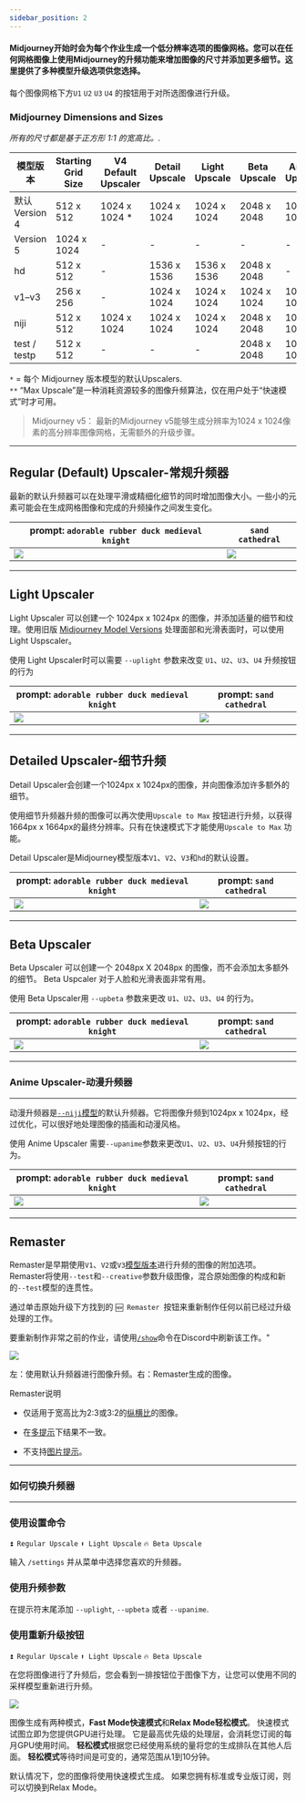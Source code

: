 ```yaml
---
sidebar_position: 2
---
```


#### Midjourney开始时会为每个作业生成一个低分辨率选项的图像网格。您可以在任何网格图像上使用Midjourney的升频功能来增加图像的尺寸并添加更多细节。这里提供了多种模型升级选项供您选择。

 每个图像网格下方`U1` `U2` `U3` `U4` 的按钮用于对所选图像进行升级。

### Midjourney Dimensions and Sizes

_所有的尺寸都是基于正方形 1:1 的宽高比。._

| 模型版本  | Starting Grid Size | V4 Default Upscaler | Detail Upscale | Light Upscale | Beta Upscale | Anime Upscale | Max Upscale** |
|----------------|--------------------|---------------------|----------------|---------------|--------------|---------------|---------------|
| 默认<br/>Version 4 | 512 x 512 | 1024 x 1024 * | 1024 x 1024 | 1024 x 1024 | 2048 x 2048 | 1024 x 1024 | - |
| Version 5 | 1024 x 1024 | - | - | - | - | - | - |
| hd | 512 x 512 | - | 1536 x 1536 | 1536 x 1536 | 2048 x 2048 | - | 1024 x 1024 |
| v1–v3 | 256 x 256 | - | 1024 x 1024 | 1024 x 1024 | 1024 x 1024 | 1024 x 1024 | 1664 x 1664 |
| niji | 512 x 512 | 1024 x 1024 | 1024 x 1024 | 1024 x 1024 | 2048 x 2048 | 1024 x 1024 | - |
| test / testp | 512 x 512 | - | - | - | 2048 x 2048 | 1024 x 1024 | - |

`*` = 每个 Midjourney 版本模型的默认Upscalers.  
`**` “Max Upscale”是一种消耗资源较多的图像升频算法，仅在用户处于“快速模式”时才可用。

> Midjourney v5：
最新的Midjourney v5能够生成分辨率为1024 x 1024像素的高分辨率图像网格，无需额外的升级步骤。

* * *

Regular (Default) Upscaler-常规升频器
--------------------------

最新的默认升频器可以在处理平滑或精细化细节的同时增加图像大小。一些小的元素可能会在生成网格图像和完成的升频操作之间发生变化。

|prompt: `adorable rubber duck medieval knight`|`sand cathedral`|
|-|-|
|![](http://rsfd8mmff.sabkt.gdipper.com/midjourney/MJ_Upscaler_Regular.png)|![](https://cdn.document360.io/3040c2b6-fead-4744-a3a9-d56d621c6c7e/Images/Documentation/MJ_Upscaler_Regular2.png)|


* * *

Light Upscaler
--------------

Light Upscaler 可以创建一个 1024px x 1024px 的图像，并添加适量的细节和纹理。使用旧版 [Midjourney Model Versions](https://docs.midjourney.com/model-versions) 处理面部和光滑表面时，可以使用 Light Uspscaler。

使用 Light Upscaler时可以需要 `--uplight` 参数来改变 `U1`、`U2`、`U3`、`U4` 升频按钮的行为

|prompt: `adorable rubber duck medieval knight`|prompt: `sand cathedral`|
|-|-|
|![](https://cdn.document360.io/3040c2b6-fead-4744-a3a9-d56d621c6c7e/Images/Documentation/MJ_Upscaler_light.png)|![](https://cdn.document360.io/3040c2b6-fead-4744-a3a9-d56d621c6c7e/Images/Documentation/MJ_Upscaler_Light2.png)|



* * *

Detailed Upscaler-细节升频
-----------------

Detail Upscaler会创建一个1024px x 1024px的图像，并向图像添加许多额外的细节。

使用细节升频器升频的图像可以再次使用`Upscale to Max` 按钮进行升频，以获得1664px x 1664px的最终分辨率。只有在快速模式下才能使用`Upscale to Max` 功能。

Detail Upscaler是Midjourney模型版本`V1`、`V2`、`V3`和`hd`的默认设置。

|prompt: `adorable rubber duck medieval knight`|prompt: `sand cathedral`|
|-|-|
|![](http://rsfd8mmff.sabkt.gdipper.com/midjourney/MJ_Upscaler_Detailed.png)|![](https://cdn.document360.io/3040c2b6-fead-4744-a3a9-d56d621c6c7e/Images/Documentation/MJ_Upscaler_Detailed2.png)|


* * *

Beta Upscaler
-------------


Beta Upscaler 可以创建一个 2048px X 2048px 的图像，而不会添加太多额外的细节。 Beta Uspcaler 对于人脸和光滑表面非常有用。

使用 Beta Upscaler用 `--upbeta` 参数来更改 `U1`、`U2`、`U3`、`U4` 的行为。

|prompt: `adorable rubber duck medieval knight`|prompt: `sand cathedral`|
|-|-|
|![](http://rsfd8mmff.sabkt.gdipper.com/midjourney/MJ_Upscaler_beta.png)|![](http://rsfd8mmff.sabkt.gdipper.com/midjourney/MJ_Upscaler_Beta2.png)|



* * *

### Anime Upscaler-动漫升频器

--------------

动漫升频器是[`--niji`模型](https://docs.midjourney.com/models)的默认升频器。它将图像升频到1024px x 1024px，经过优化，可以很好地处理图像的插画和动漫风格。

使用 Anime Upscaler 需要`--upanime`参数来更改`U1`、`U2`、`U3`、`U4`升频按钮的行为。

|prompt: `adorable rubber duck medieval knight`|prompt: `sand cathedral`|
|-|-|
|![](http://rsfd8mmff.sabkt.gdipper.com/midjourney/MJ_Upscaler_beta.png)|![](http://rsfd8mmff.sabkt.gdipper.com/midjourney/MJ_Upscaler_Beta2.png)|



* * *

Remaster
--------


Remaster是早期使用`V1`、`V2`或`V3`[模型版本](https://docs.midjourney.com/model-versions)进行升频的图像的附加选项。 Remaster将使用`--test`和`--creative`参数升级图像，混合原始图像的构成和新的`--test`模型的连贯性。

通过单击原始升级下方找到的 `🆕 Remaster `按钮来重新制作任何以前已经过升级处理的工作。

要重新制作非常之前的作业，请使用[`/show`](https://docs.midjourney.com/v1/docs/show-job)命令在Discord中刷新该工作。"

![](http://rsfd8mmff.sabkt.gdipper.com/midjourney/MJ_RemasterEx.png)

左：使用默认升频器进行图像升频。右：Remaster生成的图像。

Remaster说明

* 仅适用于宽高比为2:3或3:2的[纵横比](https://docs.midjourney.com/docs/aspect-ratios)的图像。

* 在[多提示](https://docs.midjourney.com/docs/multi-prompts)下结果不一致。

* 不支持[图片提示](https://docs.midjourney.com/v1/docs/image-prompts)。

* * *


### 如何切换升频器

-----------------------

### 使用设置命令

`⏫ Regular Upscale` `⬆️ Light Upscale` `🔥 Beta Upscale`

输入 `/settings` 并从菜单中选择您喜欢的升频器。

### 使用升频参数

在提示符末尾添加 `--uplight`, `--upbeta` 或者 `--upanime`.

### 使用重新升级按钮

`⏫ Regular Upscale` `⬆️ Light Upscale` `🔥 Beta Upscale`

在您将图像进行了升频后，您会看到一排按钮位于图像下方，让您可以使用不同的采样模型重新进行升频。

![](http://rsfd8mmff.sabkt.gdipper.com/midjourney/MJ_Upscaler_Interface.png)


图像生成有两种模式，**Fast Mode快速模式**和**Relax Mode轻松模式**。 快速模式试图立即为您提供GPU进行处理。 它是最高优先级的处理层，会消耗您订阅的每月GPU使用时间。 **轻松模式**根据您已经使用系统的量将您的生成排队在其他人后面。 **轻松模式**等待时间是可变的，通常范围从1到10分钟。

默认情况下，您的图像将使用快速模式生成。 如果您拥有标准或专业版订阅，则可以切换到Relax Mode。

